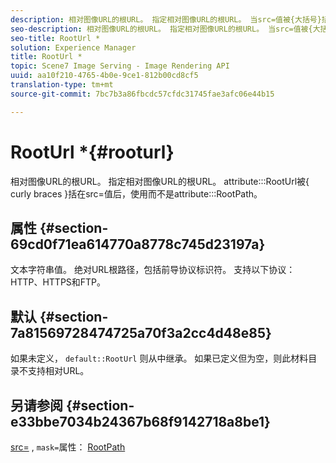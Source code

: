 ```yaml
---
description: 相对图像URL的根URL。 指定相对图像URL的根URL。 当src=值被{大括号}括起来时，将使用属性RootUrl而不是属性RootPath。
seo-description: 相对图像URL的根URL。 指定相对图像URL的根URL。 当src=值被{大括号}括起来时，将使用属性RootUrl而不是属性RootPath。
seo-title: RootUrl *
solution: Experience Manager
title: RootUrl *
topic: Scene7 Image Serving - Image Rendering API
uuid: aa10f210-4765-4b0e-9ce1-812b00cd8cf5
translation-type: tm+mt
source-git-commit: 7bc7b3a86fbcdc57cfdc31745fae3afc06e44b15

---
```



# RootUrl *{#rooturl}

相对图像URL的根URL。 指定相对图像URL的根URL。 attribute:::RootUrl被{ curly braces }括在src=值后，使用而不是attribute:::RootPath。

## 属性 {#section-69cd0f71ea614770a8778c745d23197a}

文本字符串值。 绝对URL根路径，包括前导协议标识符。 支持以下协议：HTTP、HTTPS和FTP。

## 默认 {#section-7a81569728474725a70f3a2cc4d48e85}

如果未定义， `default::RootUrl` 则从中继承。 如果已定义但为空，则此材料目录不支持相对URL。

## 另请参阅 {#section-e33bbe7034b24367b68f9142718a8be1}

[src=](../../../../../ir-api/http-protocol/image-rendering-api-ref/c-ir-http-protocol-ref/c-ir-http-protocol-command-reference/r-ir-src.md#reference-62c98abad22149d68d405ed6aaff8272) , `mask=`属性： [RootPath](../../../../../ir-api/material-cat/image-rendering-api-ref/c-ir-material-catalog/c-ir-attributes-reference/r-ir-rootpath.md#reference-a4d7c96b62e14fcbad1740c702f160f3)
